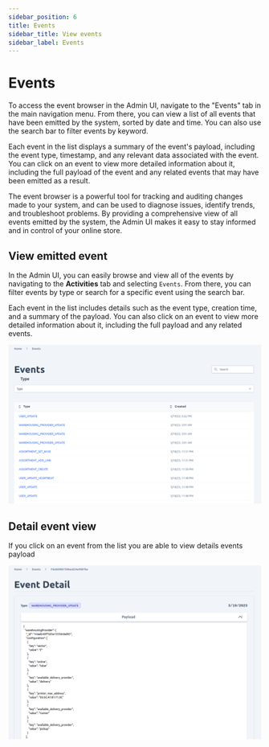 ```yaml
---
sidebar_position: 6
title: Events
sidebar_title: View events
sidebar_label: Events
---
```

# Events
To access the event browser in the Admin UI, navigate to the "Events" tab in the main navigation menu. From there, you can view a list of all events that have been emitted by the system, sorted by date and time. You can also use the search bar to filter events by keyword.

Each event in the list displays a summary of the event's payload, including the event type, timestamp, and any relevant data associated with the event. You can click on an event to view more detailed information about it, including the full payload of the event and any related events that may have been emitted as a result.

The event browser is a powerful tool for tracking and auditing changes made to your system, and can be used to diagnose issues, identify trends, and troubleshoot problems. By providing a comprehensive view of all events emitted by the system, the Admin UI makes it easy to stay informed and in control of your online store.

## View emitted event
In the Admin UI, you can easily browse and view all of the events by navigating to the **Activities** tab and selecting `Events`. From there, you can filter events by type or search for a specific event using the search bar.

Each event in the list includes details such as the event type, creation time, and a summary of the payload. You can also click on an event to view more detailed information about it, including the full payload and any related events.

![diagram](../assets/events-list.png)

## Detail event view
If you click on an event from the list you are able to view details events payload

![diagram](../assets/event-detail.png)